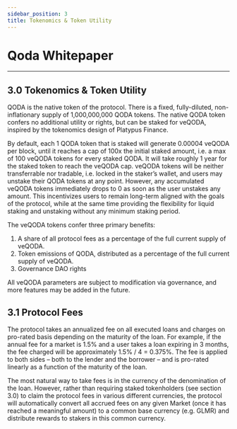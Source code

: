 ```yaml
---
sidebar_position: 3
title: Tokenomics & Token Utility
---
```


# Qoda Whitepaper

---

## 3.0 Tokenomics & Token Utility

QODA is the native token of the protocol. There is a fixed, fully-diluted, non-inflationary supply of 1,000,000,000 QODA tokens. The native QODA token confers no additional utility or rights, but can be staked for veQODA, inspired by the tokenomics design of Platypus Finance.

By default, each 1 QODA token that is staked will generate 0.00004 veQODA per block, until it reaches a cap of 100x the initial staked amount, i.e. a max of 100 veQODA tokens for every staked QODA. It will take roughly 1 year for the staked token to reach the veQODA cap. veQODA tokens will be neither transferrable nor tradable, i.e. locked in the staker’s wallet, and users may unstake their QODA tokens at any point. However, any accumulated veQODA tokens immediately drops to 0 as soon as the user unstakes any amount. This incentivizes users to remain long-term aligned with the goals of the protocol, while at the same time providing the flexibility for liquid staking and unstaking without any minimum staking period.

The veQODA tokens confer three primary benefits:

1. A share of all protocol fees as a percentage of the full current supply of veQODA.
2. Token emissions of QODA, distributed as a percentage of the full current supply of veQODA.
3. Governance DAO rights

All veQODA parameters are subject to modification via governance, and more features may be added in the future.

## 3.1 Protocol Fees

The protocol takes an annualized fee on all executed loans and charges on pro-rated basis depending on the maturity of the loan. For example, if the annual fee for a market is 1.5% and a user takes a loan expiring in 3 months, the fee charged will be approximately 1.5% / 4 = 0.375%. The fee is applied to both sides – both to the lender and the borrower – and  is pro-rated linearly as a function of the maturity of the loan.

The most natural way to take fees is in the currency of the denomination of the loan. However, rather than requiring staked tokenholders (see section 3.0) to claim the protocol fees in various different currencies, the protocol will automatically convert all accrued fees on any given Market (once it has reached a meaningful amount) to a common base currency (e.g. GLMR) and distribute rewards to stakers in this common currency.
